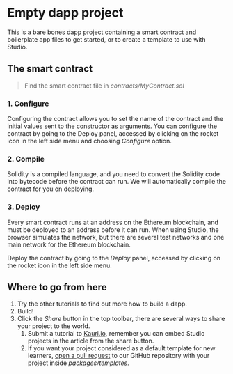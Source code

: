 # Empty dapp project

This is a bare bones dapp project containing a smart contract and boilerplate app files to get started, or to create a template to use with Studio.

## The smart contract

> Find the smart contract file in _contracts/MyContract.sol_

### 1. Configure

Configuring the contract allows you to set the name of the contract and the initial values sent to the constructor as arguments.  You can configure the contract by going to the Deploy panel, accessed by clicking on the rocket icon in the left side menu and choosing _Configure_ option.

### 2. Compile

Solidity is a compiled language, and you need to convert the Solidity code into bytecode before the contract can run. We will automatically compile the contract for you on deploying.

### 3. Deploy

Every smart contract runs at an address on the Ethereum blockchain, and must be deployed to an address before it can run. When using Studio, the browser simulates the network, but there are several test networks and one main network for the Ethereum blockchain.

Deploy the contract by going to the _Deploy_ panel, accessed by clicking on the rocket icon in the left side menu.

## Where to go from here

1.  Try the other tutorials to find out more how to build a dapp.
2.  Build!
3.  Click the _Share_ button in the top toolbar, there are several ways to share your project to the world.
    1.  Submit a tutorial to [Kauri.io](https://kauri.io/write-article), remember you can embed Studio projects in the article from the share button.
    2.  If you want your project considered as a default template for new learners, [open a pull request](https://github.com/SuperblocksHQ/ethereum-studio/pulls) to our GitHub repository with your project inside _packages/templates_.
